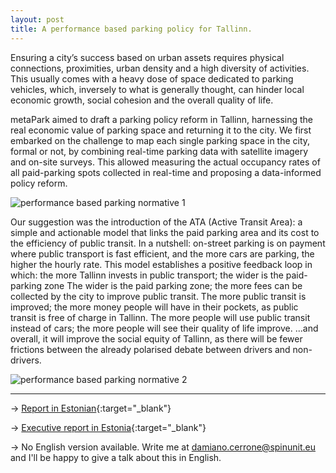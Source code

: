 ```yaml
---
layout: post
title: A performance based parking policy for Tallinn.
---
```


Ensuring a city’s success based on urban assets requires physical connections, proximities, urban density and a high diversity of activities. This usually comes with a heavy dose of space dedicated to parking vehicles, which, inversely to what is generally thought, can hinder local economic growth, social cohesion and the overall quality of life.

metaPark aimed to draft a parking policy reform in Tallinn, harnessing the real economic value of parking space and returning it to the city. We first embarked on the challenge to map each single parking space in the city, formal or not, by combining real-time parking data with satellite imagery and on-site surveys. This allowed measuring the actual occupancy rates of all paid-parking spots collected in real-time and proposing a data-informed policy reform.

![performance based parking normative 1]({{site.baseurl}}/assets/images/2019-05-05-metapark-1.png)

Our suggestion was the introduction of the ATA (Active Transit Area): a simple and actionable model that links the paid parking area and its cost to the efficiency of public transit. In a nutshell: on-street parking is on payment where public transport is fast efficient, and the more cars are parking, the higher the hourly rate. This model establishes a positive feedback loop in which:
the more Tallinn invests in public transport; the wider is the paid-parking zone
The wider is the paid parking zone; the more fees can be collected by the city to improve public transit.
The more public transit is improved; the more money people will have in their pockets, as public transit is free of charge in Tallinn. 
The more people will use public transit instead of cars; the more people will see their quality of life improve.
...and overall, it will improve the social equity of Tallinn, as there will be fewer frictions between the already polarised debate between drivers and non-drivers.

![performance based parking normative 2]({{site.baseurl}}/assets/images/2019-05-05-metapark-2.jpeg)


---

&rarr; [Report in Estonian](https://www.dropbox.com/s/dldvcbjs72xbofu/SPIN%20Unit%20report%20EST%20-%20metaPark%202019%20-%20high%20res.pdf?dl=0){:target="_blank"}

&rarr; [Executive report in Estonia](https://www.dropbox.com/s/ueerw5p75phya1q/SPIN%20Unit%20executive%20report%20EST%20-%20metaPark%202019.pdf?dl=0){:target="_blank"}

&rarr; No English version available. Write me at damiano.cerrone@spinunit.eu and I'll be happy to give a talk about this in English.









